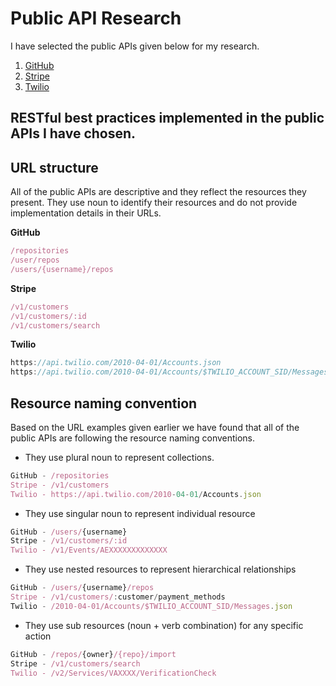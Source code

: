 # Public API Research

I have selected the public APIs given below for my research.

1. [GitHub](https://docs.github.com/en/rest?apiVersion=2022-11-28)
2. [Stripe](https://stripe.com/docs/api?lang=node)
3. [Twilio](https://www.twilio.com/docs/usage/api)

## RESTful best practices implemented in the public APIs I have chosen.

## URL structure

All of the public APIs are descriptive and they reflect the resources they present. They use noun to identify their resources and do not provide implementation details in their URLs. 

**GitHub**

```jsx
/repositories
/user/repos
/users/{username}/repos
```

**Stripe**

```jsx
/v1/customers
/v1/customers/:id
/v1/customers/search
```

**Twilio**

```jsx
https://api.twilio.com/2010-04-01/Accounts.json
https://api.twilio.com/2010-04-01/Accounts/$TWILIO_ACCOUNT_SID/Messages.json
```

## Resource naming convention

Based on the URL examples given earlier we have found that all of the public APIs are following the resource naming conventions. 

- They use plural noun to represent collections.

```jsx
GitHub - /repositories
Stripe - /v1/customers
Twilio - https://api.twilio.com/2010-04-01/Accounts.json
```

- They use singular noun to represent individual resource

```jsx
GitHub - /users/{username}
Stripe - /v1/customers/:id
Twilio - /v1/Events/AEXXXXXXXXXXXXX
```

- They use nested resources to represent hierarchical relationships

```jsx
GitHub - /users/{username}/repos
Stripe - /v1/customers/:customer/payment_methods
Twilio - /2010-04-01/Accounts/$TWILIO_ACCOUNT_SID/Messages.json
```

- They use sub resources (noun + verb combination) for any specific action

```jsx
GitHub - /repos/{owner}/{repo}/import
Stripe - /v1/customers/search
Twilio - /v2/Services/VAXXXX/VerificationCheck
```

